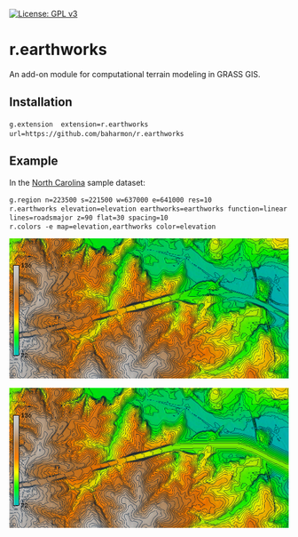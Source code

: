 [![License: GPL v3](https://img.shields.io/badge/License-GPLv3-blue.svg)](https://www.gnu.org/licenses/gpl-3.0)

# r.earthworks
An add-on module for computational terrain modeling in GRASS GIS.

## Installation
`g.extension  extension=r.earthworks url=https://github.com/baharmon/r.earthworks`

## Example
In the [North Carolina](https://grass.osgeo.org/sampledata/north_carolina/nc_spm_08_grass7.zip) sample dataset:
```
g.region n=223500 s=221500 w=637000 e=641000 res=10
r.earthworks elevation=elevation earthworks=earthworks function=linear lines=roadsmajor z=90 flat=30 spacing=10
r.colors -e map=elevation,earthworks color=elevation
```

![Elevation](elevation.png)

![Earthworks](earthworks.png)
